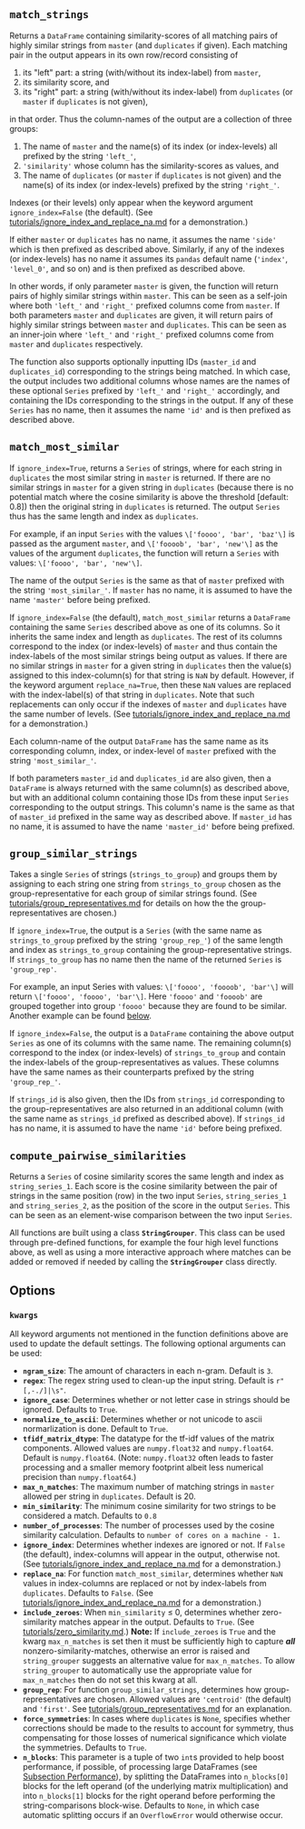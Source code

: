 
## `match_strings` 

   Returns a `DataFrame` containing similarity-scores of all matching pairs of highly similar strings from `master` (and `duplicates` if given).  Each matching pair in the output appears in its own row/record consisting of
   
   1. its "left" part: a string (with/without its index-label) from `master`, 
   2. its similarity score, and  
   3. its "right" part: a string (with/without its index-label) from `duplicates` (or `master` if `duplicates` is not given), 
   
   in that order.  Thus the column-names of the output are a collection of three groups:
   
   1. The name of `master` and the name(s) of its index (or index-levels) all prefixed by the string `'left_'`,
   2. `'similarity'` whose column has the similarity-scores as values, and 
   3. The name of `duplicates` (or `master` if `duplicates` is not given) and the name(s) of its index (or index-levels) prefixed by the string `'right_'`.
   
   Indexes (or their levels) only appear when the keyword argument `ignore_index=False` (the default). (See [tutorials/ignore_index_and_replace_na.md](https://github.com/Bergvca/string_grouper/blob/master/tutorials/ignore_index_and_replace_na.md) for a demonstration.)
   
   If either `master` or `duplicates` has no name, it assumes the name `'side'` which is then prefixed as described above.  Similarly, if any of the indexes (or index-levels) has no name it assumes its `pandas` default name (`'index'`, `'level_0'`, and so on) and is then prefixed as described above.
   
   In other words, if only parameter `master` is given, the function will return pairs of highly similar strings within `master`.  This can be seen as a self-join where both `'left_'` and `'right_'` prefixed columns come from `master`. If both parameters `master` and `duplicates` are given, it will return pairs of highly similar strings between `master` and `duplicates`. This can be seen as an inner-join where `'left_'` and `'right_'` prefixed columns come from `master` and `duplicates` respectively.     
   
   The function also supports optionally inputting IDs (`master_id` and `duplicates_id`) corresponding to the strings being matched.  In which case, the output includes two additional columns whose names are the names of these optional `Series` prefixed by `'left_'` and `'right_'` accordingly, and containing the IDs corresponding to the strings in the output.  If any of these `Series` has no name, then it assumes the name `'id'` and is then prefixed as described above.
   
   
## `match_most_similar` 

   If `ignore_index=True`, returns a `Series` of strings, where for each string in `duplicates` the most similar string in `master` is returned.  If there are no similar strings in `master` for a given string in `duplicates` (because there is no potential match where the cosine similarity is above the threshold \[default: 0.8\]) then the original string in `duplicates` is returned.  The output `Series` thus has the same length and index as `duplicates`.  
   
   For example, if an input `Series` with the values `\['foooo', 'bar', 'baz'\]` is passed as the argument `master`, and `\['foooob', 'bar', 'new'\]` as the values of the argument `duplicates`, the function will return a `Series` with values: `\['foooo', 'bar', 'new'\]`.
   
   The name of the output `Series` is the same as that of `master` prefixed with the string `'most_similar_'`.  If `master` has no name, it is assumed to have the name `'master'` before being prefixed.
       
   If `ignore_index=False` (the default), `match_most_similar` returns a `DataFrame` containing the same `Series` described above as one of its columns.  So it inherits the same index and length as `duplicates`.  The rest of its columns correspond to the index (or index-levels) of `master` and thus contain the index-labels of the most similar strings being output as values.  If there are no similar strings in `master` for a given string in `duplicates` then the value(s) assigned to this index-column(s) for that string is `NaN` by default.  However, if the keyword argument `replace_na=True`, then these `NaN` values are replaced with the index-label(s) of that string in `duplicates`.  Note that such replacements can only occur if the indexes of `master` and `duplicates` have the same number of levels.  (See [tutorials/ignore_index_and_replace_na.md](https://github.com/Bergvca/string_grouper/blob/master/tutorials/ignore_index_and_replace_na.md#MMS) for a demonstration.)
   
   Each column-name of the output `DataFrame` has the same name as its corresponding column, index, or index-level of `master` prefixed with the string `'most_similar_'`.
  
   If both parameters `master_id` and `duplicates_id` are also given, then a `DataFrame` is always returned with the same column(s) as described above, but with an additional column containing those IDs from these input `Series` corresponding to the output strings.  This column's name is the same as that of `master_id` prefixed in the same way as described above.  If `master_id` has no name, it is assumed to have the name `'master_id'` before being prefixed.


## `group_similar_strings` 

  Takes a single `Series` of strings (`strings_to_group`) and groups them by assigning to each string one string from `strings_to_group` chosen as the group-representative for each group of similar strings found. (See [tutorials/group_representatives.md](https://github.com/Bergvca/string_grouper/blob/master/tutorials/group_representatives.md) for details on how the the group-representatives are chosen.)   
  
  If `ignore_index=True`, the output is a `Series` (with the same name as `strings_to_group` prefixed by the string `'group_rep_'`) of the same length and index as `strings_to_group` containing the group-representative strings.  If `strings_to_group` has no name then the name of the returned `Series` is `'group_rep'`.  
   
  For example, an input Series with values: `\['foooo', 'foooob', 'bar'\]` will return `\['foooo', 'foooo', 'bar'\]`.  Here `'foooo'` and `'foooob'` are grouped together into group `'foooo'` because they are found to be similar.  Another example can be found [below](#dedup).
  
   If `ignore_index=False`, the output is a `DataFrame` containing the above output `Series` as one of its columns with the same name.  The remaining column(s) correspond to the index (or index-levels) of `strings_to_group` and contain the index-labels of the group-representatives as values.  These columns have the same names as their counterparts prefixed by the string `'group_rep_'`. 
   
   If `strings_id` is also given, then the IDs from `strings_id` corresponding to the group-representatives are also returned in an additional column (with the same name as `strings_id` prefixed as described above).  If `strings_id` has no name, it is assumed to have the name `'id'` before being prefixed.
   

## `compute_pairwise_similarities`

   Returns a `Series` of cosine similarity scores the same length and index as `string_series_1`.  Each score is the cosine similarity between the pair of strings in the same position (row) in the two input `Series`, `string_series_1` and `string_series_2`, as the position of the score in the output `Series`.  This can be seen as an element-wise comparison between the two input `Series`.
   

All functions are built using a class **`StringGrouper`**. This class can be used through pre-defined functions, for example the four high level functions above, as well as using a more interactive approach where matches can be added or removed if needed by calling the **`StringGrouper`** class directly.
   

## Options

### <a name="kwargs"></a>`kwargs`

   All keyword arguments not mentioned in the function definitions above are used to update the default settings. The following optional arguments can be used:

   * **`ngram_size`**: The amount of characters in each n-gram. Default is `3`.
   * **`regex`**: The regex string used to clean-up the input string. Default is `r"[,-./]|\s"`.
   * **`ignore_case`**: Determines whether or not letter case in strings should be ignored. Defaults to `True`.
   * **`normalize_to_ascii`**: Determines whether or not unicode to ascii normarlization is done. Default to `True`.
   * **`tfidf_matrix_dtype`**: The datatype for the tf-idf values of the matrix components. Allowed values are `numpy.float32` and `numpy.float64`.  Default is `numpy.float64`.  (Note: `numpy.float32` often leads to faster processing and a smaller memory footprint albeit less numerical precision than `numpy.float64`.)
   * **`max_n_matches`**: The maximum number of matching strings in `master` allowed per string in `duplicates`. Default is 20.
   * **`min_similarity`**: The minimum cosine similarity for two strings to be considered a match.
    Defaults to `0.8`
   * **`number_of_processes`**: The number of processes used by the cosine similarity calculation. Defaults to
    `number of cores on a machine - 1.`
   * **`ignore_index`**: Determines whether indexes are ignored or not.  If `False` (the default), index-columns will appear in the output, otherwise not.  (See [tutorials/ignore_index_and_replace_na.md](https://github.com/Bergvca/string_grouper/blob/master/tutorials/ignore_index_and_replace_na.md) for a demonstration.)
   * **`replace_na`**: For function `match_most_similar`, determines whether `NaN` values in index-columns are replaced or not by index-labels from `duplicates`. Defaults to `False`.  (See [tutorials/ignore_index_and_replace_na.md](https://github.com/Bergvca/string_grouper/blob/master/tutorials/ignore_index_and_replace_na.md) for a demonstration.)
   * **`include_zeroes`**: When `min_similarity` &le; 0, determines whether zero-similarity matches appear in the output.  Defaults to `True`.  (See [tutorials/zero_similarity.md](https://github.com/Bergvca/string_grouper/blob/master/tutorials/zero_similarity.md).)  **Note:** If `include_zeroes` is `True` and the kwarg `max_n_matches` is set then it must be sufficiently high to capture ***all*** nonzero-similarity-matches, otherwise an error is raised and `string_grouper` suggests an alternative value for `max_n_matches`.  To allow `string_grouper` to automatically use the appropriate value for `max_n_matches` then do not set this kwarg at all.
   * **`group_rep`**: For function `group_similar_strings`, determines how group-representatives are chosen.  Allowed values are `'centroid'` (the default) and `'first'`.  See [tutorials/group_representatives.md](https://github.com/Bergvca/string_grouper/blob/master/tutorials/group_representatives.md) for an explanation.
   * **`force_symmetries`**: In cases where `duplicates` is `None`, specifies whether corrections should be made to the results to account for symmetry, thus compensating for those losses of numerical significance which violate the symmetries. Defaults to `True`.
   * **`n_blocks`**: This parameter is a tuple of two `int`s provided to help boost performance, if possible, of processing large DataFrames (see [Subsection Performance](#perf)), by splitting the DataFrames into `n_blocks[0]` blocks for the left operand (of the underlying matrix multiplication) and into `n_blocks[1]` blocks for the right operand before performing the string-comparisons block-wise.  Defaults to `None`, in which case automatic splitting occurs if an `OverflowError` would otherwise occur.
